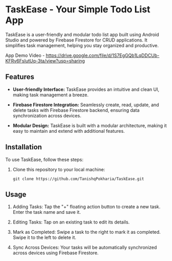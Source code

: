 # TaskEase - Your Simple Todo List App

TaskEase is a user-friendly and modular todo list app built using Android Studio and powered by Firebase Firestore for CRUD applications. It simplifies task management, helping you stay organized and productive.


App Demo Video - https://drive.google.com/file/d/1S7EgGQb1LqDDCUb-KFRv6FsIutUq-3ta/view?usp=sharing

## Features

- **User-friendly Interface:** TaskEase provides an intuitive and clean UI, making task management a breeze.

- **Firebase Firestore Integration:** Seamlessly create, read, update, and delete tasks with Firebase Firestore backend, ensuring data synchronization across devices.

- **Modular Design:** TaskEase is built with a modular architecture, making it easy to maintain and extend with additional features.


## Installation

To use TaskEase, follow these steps:

1. Clone this repository to your local machine:

   ```shell
   git clone https://github.com/TanishqPokharia/TaskEase.git

## Usage

1. Adding Tasks: Tap the "+" floating action button to create a new task. Enter the task name and save it.

2. Editing Tasks: Tap on an existing task to edit its details.

3. Mark as Completed: Swipe a task to the right to mark it as completed. Swipe it to the left to delete it.

4. Sync Across Devices: Your tasks will be automatically synchronized across devices using Firebase Firestore.
